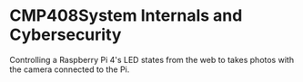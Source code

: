 # CMP408System Internals and Cybersecurity
 Controlling a Raspberry Pi 4's LED states from the web to takes photos with the camera connected to the Pi.

